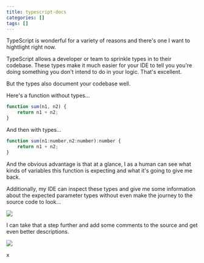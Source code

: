 ```yaml
---
title: typescript-docs
categories: []
tags: []
---
```


TypeScript is wonderful for a variety of reasons and there's one I want to hightlight right now.

TypeScript allows a developer or team to sprinkle types in to their codebase. These types make it much easier for your IDE to tell you you're doing something you don't intend to do in your logic. That's excellent.

But the types also document your codebase well.

Here's a function without types...

``` js
function sum(n1, n2) {
    return n1 + n2;
}
```

And then with types...

``` js
function sum(n1:number,n2:number):number {
    return n1 + n2;
}
```

And the obvious advantage is that at a glance, I as a human can see what kinds of variables this function is expecting and what it's going to give me back.

Additionally, my IDE can inspect these types and give me some information about the expected parameter types without even make the journey to the source code to look...

![](../files/typescript-docs_01.png)

I can take that a step further and add some comments to the source and get even better descriptions.

![](../files/typescript-docs_02.png)

x